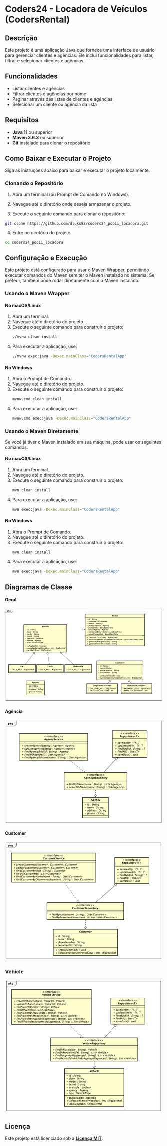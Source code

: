 # Coders24 - Locadora de Veículos (CodersRental)

## Descrição

Este projeto é uma aplicação Java que fornece uma interface de usuário para gerenciar clientes e agências. Ele inclui
funcionalidades para listar, filtrar e selecionar clientes e agências.

## Funcionalidades

- Listar clientes e agências
- Filtrar clientes e agências por nome
- Paginar através das listas de clientes e agências
- Selecionar um cliente ou agência da lista

## Requisitos

- **Java 11** ou superior
- **Maven 3.6.3** ou superior
- **Git** instalado para clonar o repositório

## Como Baixar e Executar o Projeto

Siga as instruções abaixo para baixar e executar o projeto localmente.

### Clonando o Repositório

1. Abra um terminal (ou Prompt de Comando no Windows).

2. Navegue até o diretório onde deseja armazenar o projeto.

3. Execute o seguinte comando para clonar o repositório:
```sh
git clone https://github.com/dluks82/coders24_pooii_locadora.git
```

4. Entre no diretório do projeto:
```sh
cd coders24_pooii_locadora
```

## Configuração e Execução

Este projeto está configurado para usar o Maven Wrapper, permitindo executar comandos do Maven sem ter o Maven instalado
no sistema. Se preferir, também pode rodar diretamente com o Maven instalado.

### Usando o Maven Wrapper

#### No macOS/Linux

1. Abra um terminal.
2. Navegue até o diretório do projeto.
3. Execute o seguinte comando para construir o projeto:
    ```sh
    ./mvnw clean install
    ```
4. Para executar a aplicação, use:
    ```sh
    ./mvnw exec:java -Dexec.mainClass="CodersRentalApp"
    ```

#### No Windows

1. Abra o Prompt de Comando.
2. Navegue até o diretório do projeto.
3. Execute o seguinte comando para construir o projeto:
    ```sh
    mvnw.cmd clean install
    ```
4. Para executar a aplicação, use:
    ```sh
    mvnw.cmd exec:java -Dexec.mainClass="CodersRentalApp"
    ```

### Usando o Maven Diretamente

Se você já tiver o Maven instalado em sua máquina, pode usar os seguintes comandos:

#### No macOS/Linux

1. Abra um terminal.
2. Navegue até o diretório do projeto.
3. Execute o seguinte comando para construir o projeto:
    ```sh
    mvn clean install
    ```
4. Para executar a aplicação, use:
    ```sh
    mvn exec:java -Dexec.mainClass="CodersRentalApp"
    ```

#### No Windows

1. Abra o Prompt de Comando.
2. Navegue até o diretório do projeto.
3. Execute o seguinte comando para construir o projeto:
    ```sh
    mvn clean install
    ```
4. Para executar a aplicação, use:
    ```sh
    mvn exec:java -Dexec.mainClass="CodersRentalApp"
    ```

## Diagramas de Classe

#### Geral
![Geral](UML/geral.jpg)

#### Agência
![Agency](UML/agency.jpg)

#### Customer
![Customer](UML/customer.jpg)

### Vehicle
![Vehicle](UML/vehicle.jpg)

## Licença

Este projeto está licenciado sob a [**Licença MIT**](LICENSE).
